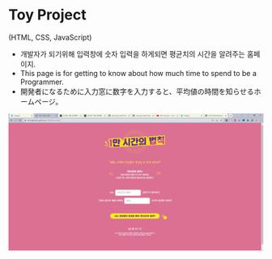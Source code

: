 Toy Project
===========
(HTML, CSS, JavaScript)

- 개발자가 되기위해 입력창에 숫자 입력을 하게되면 평균치의 시간을 알려주는 홈페이지.
- This page is for getting to know about how much time to spend to be a Programmer.
- 開発者になるために入力窓に数字を入力すると、平均値の時間を知らせるホームページ。


![10000hours](./10000hours.png)
